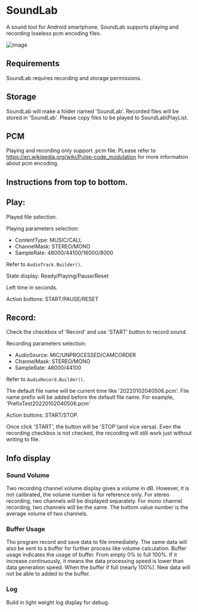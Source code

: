 # SoundLab

A sound tool for Android smartphone. 
SoundLab supports playing and recording loseless pcm encoding files.

![image](https://user-images.githubusercontent.com/20986755/178256091-c5b5152b-3851-4f2b-b8ac-d7c670e79c87.png)

## Requirements

SoundLab requires recording and storage permissions. 

## Storage
SoundLab will make a folder named 'SoundLab'. 
Recorded files will be stored in 'SoundLab\'.
Please copy files to be played to SoundLab\PlayList. 

## PCM

Playing and recording only support .pcm file. PLease refer to https://en.wikipedia.org/wiki/Pulse-code_modulation for more information about pcm encoding. 

## Instructions from top to bottom.

## Play:

Played file selection.

Playing parameters selection:
- ContentType: MUSIC/CALL
- ChannelMask: STEREO/MONO
- SampleRate: 48000/44100/16000/8000

Refer to `AudioTrack.Builder()`. 

State display: Ready/Playing/Pause/Reset

Left time in seconds.

Action buttons: START/PAUSE/RESET


## Record:

Check the checkbox of 'Record' and use 'START' button to record sound.

Recording parameters selection:
- AudioSource: MIC/UNPROCESSED/CAMCORDER
- ChannelMask: STEREO/MONO
- SampleRate: 48000/44100

Refer to `AudioRecord.Builder()`. 

The default file name will be current time like '20220102040506.pcm'. 
File name prefix will be added before the default file name. For example, 'PrefixTest20220102040506.pcm'

Action buttons: START/STOP. 

Once click 'START', the button will be 'STOP'(and vice versa). 
Even the recording checkbox is not checked, the recording will still work just without writing to file.

## Info display

### Sound Volume

Two recording channel volume display gives a volume in dB. However, it is not calibrated, the volume number is for reference only. 
For stereo recording, two channels will be displayed separately. 
For mono channel recording, two channels will be the same. 
The bottom value number is the average volume of two channels.

### Buffer Usage

Tho program record and save data to file immediately. The same data will also be sent to a buffer for further process like volume calculation.
Buffer usage indicates the usage of buffer. From empty 0% to full 100%.
If it increase continuously, it means the data processing speed is lower than data generation speed.
When the buffer if full (nearly 100%). New data will not be able to added to the buffer.

### Log

Build in light weight log display for debug. 